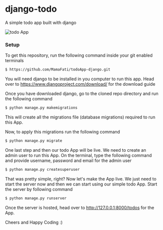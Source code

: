 # django-todo
A simple todo app built with django

![todo App](https://raw.githubusercontent.com/shreys7/django-todo/develop/staticfiles/todoApp.png)
### Setup
To get this repository, run the following command inside your git enabled terminals
```bash
$ https://github.com/MamaFati/todoApp-django.git
```
You will need django to be installed in you computer to run this app. Head over to https://www.djangoproject.com/download/ for the download guide

Once you have downloaded django, go to the cloned repo directory and run the following command

```bash
$ python manage.py makemigrations
```

This will create all the migrations file (database migrations) required to run this App.

Now, to apply this migrations run the following command
```bash
$ python manage.py migrate
```

One last step and then our todo App will be live. We need to create an admin user to run this App. On the terminal, type the following command and provide username, password and email for the admin user
```bash
$ python manage.py createsuperuser
```

That was pretty simple, right? Now let's make the App live. We just need to start the server now and then we can start using our simple todo App. Start the server by following command

```bash
$ python manage.py runserver
```

Once the server is hosted, head over to http://127.0.0.1:8000/todos for the App.

Cheers and Happy Coding :)
